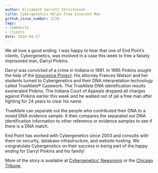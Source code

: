 ```yaml
---
author: Elizabeth Garrett Christensen
title: Cybergenetics Helps Free Innocent Man
github_issue_number: 1224
tags:
- community
- clients
date: 2016-04-27
---
```


We all love a good ending. I was happy to hear that one of End Point’s clients, Cybergenetics, was involved in a case this week to free a falsely imprisoned man, Darryl Pinkins.

Darryl was convicted of a crime in Indiana in 1991. In 1995 Pinkins sought the help of the [Innocence Project](http://www.innocenceproject.org/). His attorney Frances Watson and her students turned to Cybergenetics and their DNA interpretation technology called TrueAllele® Casework. The TrueAllele DNA identification results exonerated Pinkins. The Indiana Court of Appeals dropped all charges against Pinkins earlier this week and he walked out of jail a free man after fighting for 24 years to clear his name.

TrueAllele can separate out the people who contributed their DNA to a mixed DNA evidence sample. It then compares the separated out DNA identification information to other reference or evidence samples to see if there is a DNA match.

End Point has worked with Cybergenetics since 2003 and consults with them on security, database infrastructure, and website hosting. We congratulate Cybergenetics on their success in being part of the happy ending for Darryl Pinkins and his family!

More of the story is available at [Cybergenetics’ Newsroom](https://www.cybgen.com/information/newsroom/2016/apr/TrueAllele-helps-free-innocent-Indiana-man-after-24-years-in-prison.shtml) or the [Chicago Tribune](https://www.chicagotribune.com/suburbs/post-tribune/ct-ptb-pinkins-prison-release-st-0426-20160425-story.html).
